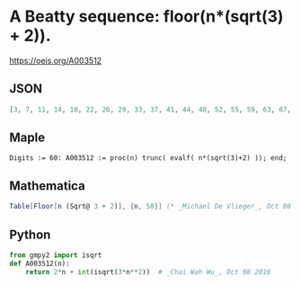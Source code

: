 # A Beatty sequence: floor\(n\*\(sqrt\(3\) \+ 2\)\)\.
https://oeis.org/A003512
## JSON
```JSON
[3, 7, 11, 14, 18, 22, 26, 29, 33, 37, 41, 44, 48, 52, 55, 59, 63, 67, 70, 74, 78, 82, 85, 89, 93, 97, 100, 104, 108, 111, 115, 119, 123, 126, 130, 134, 138, 141, 145, 149, 153, 156, 160, 164, 167, 171, 175, 179, 182, 186]
```
## Maple
```Maple
Digits := 60: A003512 := proc(n) trunc( evalf( n*(sqrt(3)+2) )); end;
```
## Mathematica
```Mathematica
Table[Floor[n (Sqrt@ 3 + 2)], {n, 50}] (* _Michael De Vlieger_, Oct 08 2016 *)
```
## Python
```Python
from gmpy2 import isqrt
def A003512(n):
    return 2*n + int(isqrt(3*n**2))  # _Chai Wah Wu_, Oct 08 2016
```
